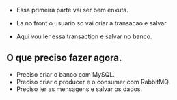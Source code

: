 - Essa primeira parte vai ser bem enxuta.

- La no front o usuario so vai criar a transacao e salvar.
- Aqui vou ler essa transaction e salvar no banco.

## O que preciso fazer agora.

- Preciso criar o banco com MySQL.
- Preciso criar o producer e o consumer com RabbitMQ.
- Preciso ler as mensagens e salvar os dados.
